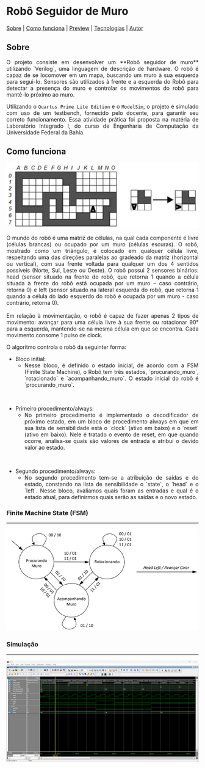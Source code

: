 <h1>
  Robô Seguidor de Muro
</h1>

<p>
 <a href="#-sobre">Sobre</a> | 
 <a href="#-como-funciona">Como funciona</a> | 
 <a href="-preview">Preview</a> |
 <a href="#-tecnologias">Tecnologias</a> | 
 <a href="#-autor">Autor</a>
</p>


## Sobre 

<div align="justify">O projeto consiste em desenvolver um **Robô seguidor de muro** utilizando `Verilog`, uma linguagem de descrição de hardware. O robô é capaz de se locomover em um mapa, buscando um muro à sua esquerda para segui-lo. Sensores são utilizados à frente e a esquerda do Robô para detectar a presença do muro e controlar os movimentos do robô para mantê-lo próximo ao muro.

Utilizando o `Quartus Prime Lite Edition` e o `ModelSim`, o projeto é simulado com uso de um testbench, fornecido pelo docente, para garantir seu correto funcionamento. Essa atividade prática foi proposta na matéria de Laboratório Integrado I, do curso de Engenharia de Computação da Universidade Federal da Bahia.</div>


## Como funciona 
![Alt text](mapa-2.png)

<div align="justify">O mundo do robô é uma matriz de células, na qual cada componente é livre (células brancas) ou ocupado por um muro (células escuras). O robô, mostrado como um triângulo, é colocado em qualquer célula livre, respeitando uma das direções paralelas ao gradeado da matriz (horizontal ou vertical), com sua frente voltada para qualquer um dos 4 sentidos possíveis (Norte, Sul, Leste ou Oeste). O robô possui 2 sensores binários: head (sensor situado na frente do robô, que retorna 1 quando a célula situada à frente do robô está ocupada por um muro – caso contrário, retorna 0) e left (sensor situado na lateral esquerda do robô, que retorna 1 quando a célula do lado esquerdo do robô é ocupada por um muro - caso contrário, retorna 0).</div>

<br>


<div align="justify">Em relação à movimentação, o robô é capaz de fazer apenas 2 tipos de movimento: avançar para uma célula livre à sua frente ou rotacionar 90° para a esquerda, mantendo-se na mesma célula em que se encontra. Cada movimento consome 1 pulso de clock.</div>

O algoritmo controla o robô da seguinter forma:
- Bloco initial:
  + <div align="justify"> Nesse bloco, é definido o estado inicial, de acordo com a FSM (Finite State Machine), o Robô tem três estados, `procurando_muro`, `rotacionado` e `acompanhando_muro`. O estado inicial do robô é `procurando_muro`. </div>

<br>

- Primeiro procedimento/always:
  + <div align="justify">No primeiro procedimento é implementado o decodificador de próximo estado, em um bloco de procedimento always em que em sua lista de sensibilidade está o `clock` (ativo em baixo) e o `reset` (ativo em baixo). Nele é tratado o evento de reset, em que quando ocorre, analisa-se quais são valores de entrada e atribui o devido valor ao estado.</div>

<br>

- Segundo procedimento/always:
  + <div align="justify">No segundo procedimento tem-se a atribuição de saídas e do estado, constando na lista de sensibilidade o `state`, o `head` e o `left`. Nesse bloco, avaliamos quais foram as entradas e qual é o estado atual, para definirmos quais serão as saídas e o novo estado.</div>



### Finite Machine State (FSM)
---

![Alt text](image-1.png)

### Simulação
---
  ![Alt text](image.png)
